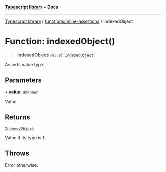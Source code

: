 [**Typescript library**](../../../index.md) • **Docs**

***

[Typescript library](../../../modules.md) / [functions/inline-assertions](../index.md) / indexedObject

# Function: indexedObject()

> **indexedObject**(`value`): [`IndexedObject`](../../../types/core/type-aliases/IndexedObject.md)

Asserts value type.

## Parameters

• **value**: `unknown`

Value.

## Returns

[`IndexedObject`](../../../types/core/type-aliases/IndexedObject.md)

Value if its type is T.

## Throws

Error otherwise.
